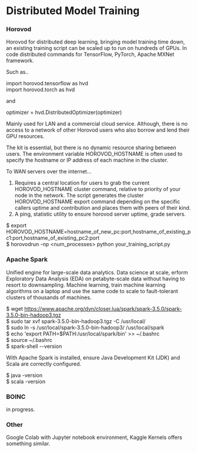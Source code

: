 # Distributed Model Training

### Horovod

Horovod for distributed deep learning, bringing model training time down, an existing training script can be scaled up to run on hundreds of GPUs. In code distributed commands for TensorFlow, PyTorch, Apache MXNet framework.

Such as..

import horovod.tensorflow as hvd \
import horovod.torch as hvd

and

optimizer = hvd.DistributedOptimizer(optimizer)

Mainly used for LAN and a commercial cloud service. Although, there is no access to a network of other Horovod users who also borrow and lend their GPU resources.

The kit is essential, but there is no dynamic resource sharing between users. The environment variable HOROVOD_HOSTNAME is often used to specify the hostname or IP address of each machine in the cluster. 

To WAN servers over the internet...

1. Requires a central location for users to grab the current HOROVOD_HOSTNAME cluster command, relative to priority of your node in the network. The script generates the cluster HOROVOD_HOSTNAME export command depending on the specific callers uptime and contribution and places them with peers of their kind.
2. A ping, statistic utility to ensure horovod server uptime, grade servers.

$ export HOROVOD_HOSTNAME=hostname_of_new_pc:port,hostname_of_existing_pc1:port,hostname_of_existing_pc2:port \
$ horovodrun -np <num_processes> python your_training_script.py

### Apache Spark

Unified engine for large-scale data analytics. Data science at scale, erform Exploratory Data Analysis (EDA) on petabyte-scale data without having to resort to downsampling. Machine learning, train machine learning algorithms on a laptop and use the same code to scale to fault-tolerant clusters of thousands of machines.

$ wget https://www.apache.org/dyn/closer.lua/spark/spark-3.5.0/spark-3.5.0-bin-hadoop3.tgz \
$ sudo tar xvf spark-3.5.0-bin-hadoop3.tgz -C /usr/local/ \
$ sudo ln -s /usr/local/spark-3.5.0-bin-hadoop3/ /usr/local/spark \
$ echo 'export PATH=$PATH:/usr/local/spark/bin' >> ~/.bashrc \
$ source ~/.bashrc \
$ spark-shell --version

With Apache Spark is installed, ensure Java Development Kit (JDK) and Scala are correctly configured.

$ java -version \
$ scala -version

### BOINC

in progress.

### Other

Google Colab with Jupyter notebook environment, Kaggle Kernels offers something similar. 

